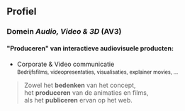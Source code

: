 Profiel
-------

### Domein *Audio, Video & 3D* (AV3)

#### "Produceren" van interactieve audiovisuele producten:

- Corporate & Video communicatie  
<small>Bedrijfsfilms, videopresentaties, visualisaties, explainer movies, …</small>

> Zowel het **bedenken** van het concept,  
> het **produceren** van de animaties en films,  
> als het **publiceren** ervan op het web.